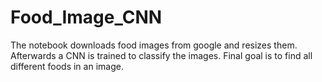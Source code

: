 # Food_Image_CNN

The notebook downloads food images from google and resizes them.
Afterwards a CNN is trained to classify the images.
Final goal is to find all different foods in an image.

